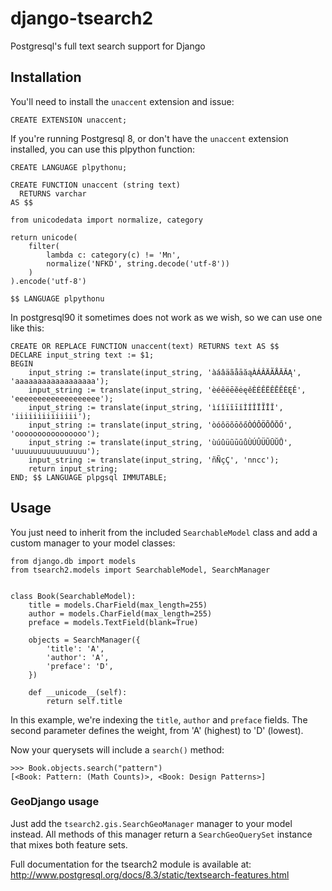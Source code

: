 django-tsearch2
===============
Postgresql's full text search support for Django

Installation
------------

You'll need to install the `unaccent` extension and issue:

    CREATE EXTENSION unaccent;


If you're running Postgresql 8, or don't have the `unaccent` extension
installed, you can use this plpython function:

    CREATE LANGUAGE plpythonu;

    CREATE FUNCTION unaccent (string text)
      RETURNS varchar
    AS $$

    from unicodedata import normalize, category

    return unicode(
        filter(
            lambda c: category(c) != 'Mn',
            normalize('NFKD', string.decode('utf-8'))
        )
    ).encode('utf-8')

    $$ LANGUAGE plpythonu

In postgresql90 it sometimes does not work as we wish, so we can use one like this:

    CREATE OR REPLACE FUNCTION unaccent(text) RETURNS text AS $$
    DECLARE input_string text := $1;
    BEGIN
        input_string := translate(input_string, 'àáâäãåāăąÀÁÂÄÃÅĀĂĄ', 'aaaaaaaaaaaaaaaaaa');
        input_string := translate(input_string, 'èéêëēĕėęěÈÉÊËÊĒĔĖĘĚ', 'eeeeeeeeeeeeeeeeeee');
        input_string := translate(input_string, 'ìíîïĩīĭÌÍÎÏĨĪĬ', 'iiiiiiiiiiiiii');
        input_string := translate(input_string, 'òóôöõōŏőÒÓÔÖÕŌŎŐ', 'oooooooooooooooo');
        input_string := translate(input_string, 'ùúûüũūŭůÙÚÛÜŨŪŬŮ', 'uuuuuuuuuuuuuuuu');
        input_string := translate(input_string, 'ñÑçÇ', 'nncc');
        return input_string;
    END; $$ LANGUAGE plpgsql IMMUTABLE;


Usage
-----

You just need to inherit from the included `SearchableModel` class and add
a custom manager to your model classes:

    from django.db import models
    from tsearch2.models import SearchableModel, SearchManager


    class Book(SearchableModel):
        title = models.CharField(max_length=255)
        author = models.CharField(max_length=255)
        preface = models.TextField(blank=True)

        objects = SearchManager({
            'title': 'A',
            'author': 'A',
            'preface': 'D',
        })

        def __unicode__(self):
            return self.title


In this example, we're indexing the `title`, `author` and `preface` fields. The
second parameter defines the weight, from 'A' (highest) to 'D' (lowest).

Now your querysets will include a `search()` method:

    >>> Book.objects.search("pattern")
    [<Book: Pattern: (Math Counts)>, <Book: Design Patterns>]


### GeoDjango usage

Just add the `tsearch2.gis.SearchGeoManager` manager to your model instead. All
methods of this manager return a `SearchGeoQuerySet` instance that mixes both
feature sets.


Full documentation for the tsearch2 module is available at:
http://www.postgresql.org/docs/8.3/static/textsearch-features.html
